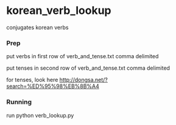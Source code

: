 # korean_verb_lookup
conjugates korean verbs

### Prep
put verbs in first row of verb_and_tense.txt comma delimited

put tenses in second row of verb_and_tense.txt comma delimited

for tenses, look here http://dongsa.net/?search=%ED%95%98%EB%8B%A4

### Running
run python verb_lookup.py
